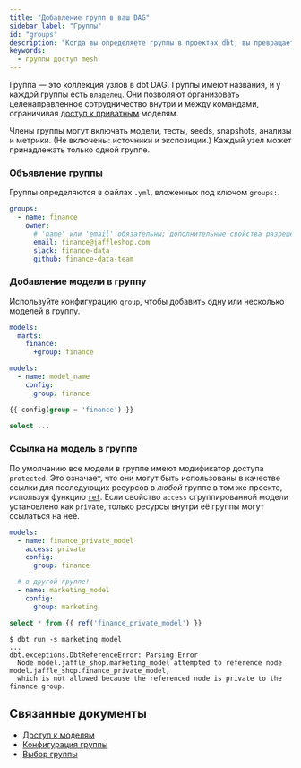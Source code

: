 ```yaml
---
title: "Добавление групп в ваш DAG"
sidebar_label: "Группы"
id: "groups"
description: "Когда вы определяете группы в проектах dbt, вы превращаете неявные отношения в явные группы."
keywords:
  - группы доступ mesh
---
```


Группа — это коллекция узлов в dbt DAG. Группы имеют названия, и у каждой группы есть `владелец`. Они позволяют организовать целенаправленное сотрудничество внутри и между командами, ограничивая [доступ к приватным](/reference/resource-configs/access) моделям.

Члены группы могут включать модели, тесты, seeds, snapshots, анализы и метрики. (Не включены: источники и экспозиции.) Каждый узел может принадлежать только одной группе.

### Объявление группы

Группы определяются в файлах `.yml`, вложенных под ключом `groups:`.

<File name='models/marts/finance/finance.yml'>

```yaml
groups:
  - name: finance
    owner:
      # 'name' или 'email' обязательны; дополнительные свойства разрешены
      email: finance@jaffleshop.com
      slack: finance-data
      github: finance-data-team
```

</File>

### Добавление модели в группу

Используйте конфигурацию `group`, чтобы добавить одну или несколько моделей в группу.

<Tabs>
<TabItem value="project" label="На уровне проекта">

<File name='dbt_project.yml'>

```yml
models:
  marts:
    finance:
      +group: finance
```

</File>

</TabItem>

<TabItem value="model-yaml" label="На уровне модели">

<File name='models/schema.yml'>

```yml
models:
  - name: model_name
    config:
      group: finance
```

</File>

</TabItem>

<TabItem value="model-file" label="В файле">

<File name='models/model_name.sql'>

```sql
{{ config(group = 'finance') }}

select ...
```

</File>

</TabItem>

</Tabs>

### Ссылка на модель в группе

По умолчанию все модели в группе имеют модификатор доступа `protected`. Это означает, что они могут быть использованы в качестве ссылки для последующих ресурсов в _любой_ группе в том же проекте, используя функцию [`ref`](/reference/dbt-jinja-functions/ref). Если свойство `access` сгруппированной модели установлено как `private`, только ресурсы внутри её группы могут ссылаться на неё.

<File name='models/schema.yml'>

```yml
models:
  - name: finance_private_model
    access: private
    config:
      group: finance

  # в другой группе!
  - name: marketing_model
    config:
      group: marketing
```
</File>

<File name='models/marketing_model.sql'>

```sql
select * from {{ ref('finance_private_model') }}
```
</File>

```shell
$ dbt run -s marketing_model
...
dbt.exceptions.DbtReferenceError: Parsing Error
  Node model.jaffle_shop.marketing_model attempted to reference node model.jaffle_shop.finance_private_model, 
  which is not allowed because the referenced node is private to the finance group.
```

## Связанные документы

* [Доступ к моделям](/docs/collaborate/govern/model-access#groups)
* [Конфигурация группы](/reference/resource-configs/group)
* [Выбор группы](/reference/node-selection/methods#group)